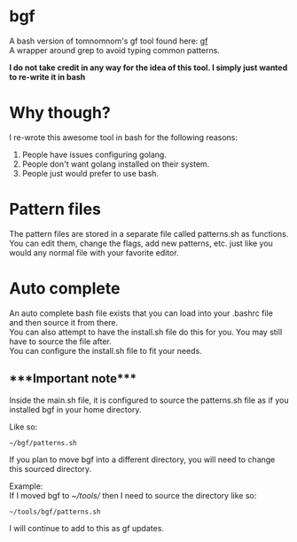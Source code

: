 # bgf
A bash version of tomnomnom's gf tool found here: [gf](https://github.com/tomnomnom/gf) \
A wrapper around grep to avoid typing common patterns.

**I do not take credit in any way for the idea of this tool. I simply just wanted to re-write it in bash**

# Why though?
I re-wrote this awesome tool in bash for the following reasons:
1. People have issues configuring golang.
2. People don't want golang installed on their system.
3. People just would prefer to use bash.

# Pattern files
The pattern files are stored in a separate file called patterns.sh as functions. \
You can edit them, change the flags, add new patterns, etc. just like you would any normal file with your favorite editor.

# Auto complete
An auto complete bash file exists that you can load into your \.bashrc file and then source it from there. \
You can also attempt to have the install.sh file do this for you. You may still have to source the file after. \
You can configure the install.sh file to fit your needs.

## \*\*\*Important note\*\*\*
Inside the main.sh file, it is configured to source the patterns.sh file as if you installed bgf in your home directory. 

Like so:
```
~/bgf/patterns.sh
```
If you plan to move bgf into a different directory, you will need to change this sourced directory. 

Example: \
If I moved bgf to *~/tools/* then I need to source the directory like so:
```
~/tools/bgf/patterns.sh
```

I will continue to add to this as gf updates.


